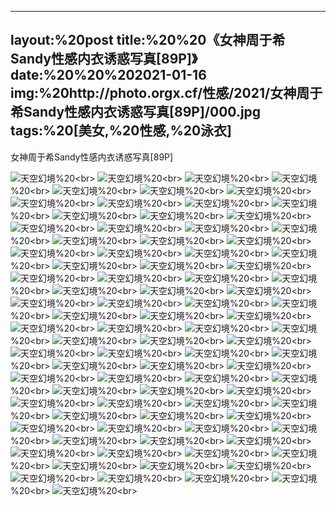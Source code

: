 ﻿---
layout:%20post
title:%20%20《女神周于希Sandy性感内衣诱惑写真[89P]》
date:%20%20%202021-01-16
img:%20http://photo.orgx.cf/性感/2021/女神周于希Sandy性感内衣诱惑写真[89P]/000.jpg
tags:%20[美女,%20性感,%20泳衣]
---

女神周于希Sandy性感内衣诱惑写真[89P]



![天空幻境](http://photo.orgx.cf/性感/2021/女神周于希Sandy性感内衣诱惑写真[89P]/001.jpg%20''天空幻境'')%20<br>
![天空幻境](http://photo.orgx.cf/性感/2021/女神周于希Sandy性感内衣诱惑写真[89P]/002.jpg%20''天空幻境'')%20<br>
![天空幻境](http://photo.orgx.cf/性感/2021/女神周于希Sandy性感内衣诱惑写真[89P]/003.jpg%20''天空幻境'')%20<br>
![天空幻境](http://photo.orgx.cf/性感/2021/女神周于希Sandy性感内衣诱惑写真[89P]/004.jpg%20''天空幻境'')%20<br>
![天空幻境](http://photo.orgx.cf/性感/2021/女神周于希Sandy性感内衣诱惑写真[89P]/005.jpg%20''天空幻境'')%20<br>
![天空幻境](http://photo.orgx.cf/性感/2021/女神周于希Sandy性感内衣诱惑写真[89P]/006.jpg%20''天空幻境'')%20<br>
![天空幻境](http://photo.orgx.cf/性感/2021/女神周于希Sandy性感内衣诱惑写真[89P]/007.jpg%20''天空幻境'')%20<br>
![天空幻境](http://photo.orgx.cf/性感/2021/女神周于希Sandy性感内衣诱惑写真[89P]/008.jpg%20''天空幻境'')%20<br>
![天空幻境](http://photo.orgx.cf/性感/2021/女神周于希Sandy性感内衣诱惑写真[89P]/009.jpg%20''天空幻境'')%20<br>
![天空幻境](http://photo.orgx.cf/性感/2021/女神周于希Sandy性感内衣诱惑写真[89P]/010.jpg%20''天空幻境'')%20<br>
![天空幻境](http://photo.orgx.cf/性感/2021/女神周于希Sandy性感内衣诱惑写真[89P]/011.jpg%20''天空幻境'')%20<br>
![天空幻境](http://photo.orgx.cf/性感/2021/女神周于希Sandy性感内衣诱惑写真[89P]/012.jpg%20''天空幻境'')%20<br>
![天空幻境](http://photo.orgx.cf/性感/2021/女神周于希Sandy性感内衣诱惑写真[89P]/013.jpg%20''天空幻境'')%20<br>
![天空幻境](http://photo.orgx.cf/性感/2021/女神周于希Sandy性感内衣诱惑写真[89P]/014.jpg%20''天空幻境'')%20<br>
![天空幻境](http://photo.orgx.cf/性感/2021/女神周于希Sandy性感内衣诱惑写真[89P]/015.jpg%20''天空幻境'')%20<br>
![天空幻境](http://photo.orgx.cf/性感/2021/女神周于希Sandy性感内衣诱惑写真[89P]/016.jpg%20''天空幻境'')%20<br>
![天空幻境](http://photo.orgx.cf/性感/2021/女神周于希Sandy性感内衣诱惑写真[89P]/017.jpg%20''天空幻境'')%20<br>
![天空幻境](http://photo.orgx.cf/性感/2021/女神周于希Sandy性感内衣诱惑写真[89P]/018.jpg%20''天空幻境'')%20<br>
![天空幻境](http://photo.orgx.cf/性感/2021/女神周于希Sandy性感内衣诱惑写真[89P]/019.jpg%20''天空幻境'')%20<br>
![天空幻境](http://photo.orgx.cf/性感/2021/女神周于希Sandy性感内衣诱惑写真[89P]/020.jpg%20''天空幻境'')%20<br>
![天空幻境](http://photo.orgx.cf/性感/2021/女神周于希Sandy性感内衣诱惑写真[89P]/021.jpg%20''天空幻境'')%20<br>
![天空幻境](http://photo.orgx.cf/性感/2021/女神周于希Sandy性感内衣诱惑写真[89P]/022.jpg%20''天空幻境'')%20<br>
![天空幻境](http://photo.orgx.cf/性感/2021/女神周于希Sandy性感内衣诱惑写真[89P]/023.jpg%20''天空幻境'')%20<br>
![天空幻境](http://photo.orgx.cf/性感/2021/女神周于希Sandy性感内衣诱惑写真[89P]/024.jpg%20''天空幻境'')%20<br>
![天空幻境](http://photo.orgx.cf/性感/2021/女神周于希Sandy性感内衣诱惑写真[89P]/025.jpg%20''天空幻境'')%20<br>
![天空幻境](http://photo.orgx.cf/性感/2021/女神周于希Sandy性感内衣诱惑写真[89P]/026.jpg%20''天空幻境'')%20<br>
![天空幻境](http://photo.orgx.cf/性感/2021/女神周于希Sandy性感内衣诱惑写真[89P]/027.jpg%20''天空幻境'')%20<br>
![天空幻境](http://photo.orgx.cf/性感/2021/女神周于希Sandy性感内衣诱惑写真[89P]/028.jpg%20''天空幻境'')%20<br>
![天空幻境](http://photo.orgx.cf/性感/2021/女神周于希Sandy性感内衣诱惑写真[89P]/029.jpg%20''天空幻境'')%20<br>
![天空幻境](http://photo.orgx.cf/性感/2021/女神周于希Sandy性感内衣诱惑写真[89P]/030.jpg%20''天空幻境'')%20<br>
![天空幻境](http://photo.orgx.cf/性感/2021/女神周于希Sandy性感内衣诱惑写真[89P]/031.jpg%20''天空幻境'')%20<br>
![天空幻境](http://photo.orgx.cf/性感/2021/女神周于希Sandy性感内衣诱惑写真[89P]/032.jpg%20''天空幻境'')%20<br>
![天空幻境](http://photo.orgx.cf/性感/2021/女神周于希Sandy性感内衣诱惑写真[89P]/033.jpg%20''天空幻境'')%20<br>
![天空幻境](http://photo.orgx.cf/性感/2021/女神周于希Sandy性感内衣诱惑写真[89P]/034.jpg%20''天空幻境'')%20<br>
![天空幻境](http://photo.orgx.cf/性感/2021/女神周于希Sandy性感内衣诱惑写真[89P]/035.jpg%20''天空幻境'')%20<br>
![天空幻境](http://photo.orgx.cf/性感/2021/女神周于希Sandy性感内衣诱惑写真[89P]/036.jpg%20''天空幻境'')%20<br>
![天空幻境](http://photo.orgx.cf/性感/2021/女神周于希Sandy性感内衣诱惑写真[89P]/037.jpg%20''天空幻境'')%20<br>
![天空幻境](http://photo.orgx.cf/性感/2021/女神周于希Sandy性感内衣诱惑写真[89P]/038.jpg%20''天空幻境'')%20<br>
![天空幻境](http://photo.orgx.cf/性感/2021/女神周于希Sandy性感内衣诱惑写真[89P]/039.jpg%20''天空幻境'')%20<br>
![天空幻境](http://photo.orgx.cf/性感/2021/女神周于希Sandy性感内衣诱惑写真[89P]/040.jpg%20''天空幻境'')%20<br>
![天空幻境](http://photo.orgx.cf/性感/2021/女神周于希Sandy性感内衣诱惑写真[89P]/041.jpg%20''天空幻境'')%20<br>
![天空幻境](http://photo.orgx.cf/性感/2021/女神周于希Sandy性感内衣诱惑写真[89P]/042.jpg%20''天空幻境'')%20<br>
![天空幻境](http://photo.orgx.cf/性感/2021/女神周于希Sandy性感内衣诱惑写真[89P]/043.jpg%20''天空幻境'')%20<br>
![天空幻境](http://photo.orgx.cf/性感/2021/女神周于希Sandy性感内衣诱惑写真[89P]/044.jpg%20''天空幻境'')%20<br>
![天空幻境](http://photo.orgx.cf/性感/2021/女神周于希Sandy性感内衣诱惑写真[89P]/045.jpg%20''天空幻境'')%20<br>
![天空幻境](http://photo.orgx.cf/性感/2021/女神周于希Sandy性感内衣诱惑写真[89P]/046.jpg%20''天空幻境'')%20<br>
![天空幻境](http://photo.orgx.cf/性感/2021/女神周于希Sandy性感内衣诱惑写真[89P]/047.jpg%20''天空幻境'')%20<br>
![天空幻境](http://photo.orgx.cf/性感/2021/女神周于希Sandy性感内衣诱惑写真[89P]/048.jpg%20''天空幻境'')%20<br>
![天空幻境](http://photo.orgx.cf/性感/2021/女神周于希Sandy性感内衣诱惑写真[89P]/049.jpg%20''天空幻境'')%20<br>
![天空幻境](http://photo.orgx.cf/性感/2021/女神周于希Sandy性感内衣诱惑写真[89P]/050.jpg%20''天空幻境'')%20<br>
![天空幻境](http://photo.orgx.cf/性感/2021/女神周于希Sandy性感内衣诱惑写真[89P]/051.jpg%20''天空幻境'')%20<br>
![天空幻境](http://photo.orgx.cf/性感/2021/女神周于希Sandy性感内衣诱惑写真[89P]/052.jpg%20''天空幻境'')%20<br>
![天空幻境](http://photo.orgx.cf/性感/2021/女神周于希Sandy性感内衣诱惑写真[89P]/053.jpg%20''天空幻境'')%20<br>
![天空幻境](http://photo.orgx.cf/性感/2021/女神周于希Sandy性感内衣诱惑写真[89P]/054.jpg%20''天空幻境'')%20<br>
![天空幻境](http://photo.orgx.cf/性感/2021/女神周于希Sandy性感内衣诱惑写真[89P]/055.jpg%20''天空幻境'')%20<br>
![天空幻境](http://photo.orgx.cf/性感/2021/女神周于希Sandy性感内衣诱惑写真[89P]/056.jpg%20''天空幻境'')%20<br>
![天空幻境](http://photo.orgx.cf/性感/2021/女神周于希Sandy性感内衣诱惑写真[89P]/057.jpg%20''天空幻境'')%20<br>
![天空幻境](http://photo.orgx.cf/性感/2021/女神周于希Sandy性感内衣诱惑写真[89P]/058.jpg%20''天空幻境'')%20<br>
![天空幻境](http://photo.orgx.cf/性感/2021/女神周于希Sandy性感内衣诱惑写真[89P]/059.jpg%20''天空幻境'')%20<br>
![天空幻境](http://photo.orgx.cf/性感/2021/女神周于希Sandy性感内衣诱惑写真[89P]/060.jpg%20''天空幻境'')%20<br>
![天空幻境](http://photo.orgx.cf/性感/2021/女神周于希Sandy性感内衣诱惑写真[89P]/061.jpg%20''天空幻境'')%20<br>
![天空幻境](http://photo.orgx.cf/性感/2021/女神周于希Sandy性感内衣诱惑写真[89P]/062.jpg%20''天空幻境'')%20<br>
![天空幻境](http://photo.orgx.cf/性感/2021/女神周于希Sandy性感内衣诱惑写真[89P]/063.jpg%20''天空幻境'')%20<br>
![天空幻境](http://photo.orgx.cf/性感/2021/女神周于希Sandy性感内衣诱惑写真[89P]/064.jpg%20''天空幻境'')%20<br>
![天空幻境](http://photo.orgx.cf/性感/2021/女神周于希Sandy性感内衣诱惑写真[89P]/065.jpg%20''天空幻境'')%20<br>
![天空幻境](http://photo.orgx.cf/性感/2021/女神周于希Sandy性感内衣诱惑写真[89P]/066.jpg%20''天空幻境'')%20<br>
![天空幻境](http://photo.orgx.cf/性感/2021/女神周于希Sandy性感内衣诱惑写真[89P]/067.jpg%20''天空幻境'')%20<br>
![天空幻境](http://photo.orgx.cf/性感/2021/女神周于希Sandy性感内衣诱惑写真[89P]/068.jpg%20''天空幻境'')%20<br>
![天空幻境](http://photo.orgx.cf/性感/2021/女神周于希Sandy性感内衣诱惑写真[89P]/069.jpg%20''天空幻境'')%20<br>
![天空幻境](http://photo.orgx.cf/性感/2021/女神周于希Sandy性感内衣诱惑写真[89P]/070.jpg%20''天空幻境'')%20<br>
![天空幻境](http://photo.orgx.cf/性感/2021/女神周于希Sandy性感内衣诱惑写真[89P]/071.jpg%20''天空幻境'')%20<br>
![天空幻境](http://photo.orgx.cf/性感/2021/女神周于希Sandy性感内衣诱惑写真[89P]/072.jpg%20''天空幻境'')%20<br>
![天空幻境](http://photo.orgx.cf/性感/2021/女神周于希Sandy性感内衣诱惑写真[89P]/073.jpg%20''天空幻境'')%20<br>
![天空幻境](http://photo.orgx.cf/性感/2021/女神周于希Sandy性感内衣诱惑写真[89P]/074.jpg%20''天空幻境'')%20<br>
![天空幻境](http://photo.orgx.cf/性感/2021/女神周于希Sandy性感内衣诱惑写真[89P]/075.jpg%20''天空幻境'')%20<br>
![天空幻境](http://photo.orgx.cf/性感/2021/女神周于希Sandy性感内衣诱惑写真[89P]/076.jpg%20''天空幻境'')%20<br>
![天空幻境](http://photo.orgx.cf/性感/2021/女神周于希Sandy性感内衣诱惑写真[89P]/077.jpg%20''天空幻境'')%20<br>
![天空幻境](http://photo.orgx.cf/性感/2021/女神周于希Sandy性感内衣诱惑写真[89P]/078.jpg%20''天空幻境'')%20<br>
![天空幻境](http://photo.orgx.cf/性感/2021/女神周于希Sandy性感内衣诱惑写真[89P]/079.jpg%20''天空幻境'')%20<br>
![天空幻境](http://photo.orgx.cf/性感/2021/女神周于希Sandy性感内衣诱惑写真[89P]/080.jpg%20''天空幻境'')%20<br>
![天空幻境](http://photo.orgx.cf/性感/2021/女神周于希Sandy性感内衣诱惑写真[89P]/081.jpg%20''天空幻境'')%20<br>
![天空幻境](http://photo.orgx.cf/性感/2021/女神周于希Sandy性感内衣诱惑写真[89P]/082.jpg%20''天空幻境'')%20<br>
![天空幻境](http://photo.orgx.cf/性感/2021/女神周于希Sandy性感内衣诱惑写真[89P]/083.jpg%20''天空幻境'')%20<br>
![天空幻境](http://photo.orgx.cf/性感/2021/女神周于希Sandy性感内衣诱惑写真[89P]/084.jpg%20''天空幻境'')%20<br>
![天空幻境](http://photo.orgx.cf/性感/2021/女神周于希Sandy性感内衣诱惑写真[89P]/085.jpg%20''天空幻境'')%20<br>
![天空幻境](http://photo.orgx.cf/性感/2021/女神周于希Sandy性感内衣诱惑写真[89P]/086.jpg%20''天空幻境'')%20<br>
![天空幻境](http://photo.orgx.cf/性感/2021/女神周于希Sandy性感内衣诱惑写真[89P]/087.jpg%20''天空幻境'')%20<br>
![天空幻境](http://photo.orgx.cf/性感/2021/女神周于希Sandy性感内衣诱惑写真[89P]/088.jpg%20''天空幻境'')%20<br>
![天空幻境](http://photo.orgx.cf/性感/2021/女神周于希Sandy性感内衣诱惑写真[89P]/089.jpg%20''天空幻境'')%20<br>